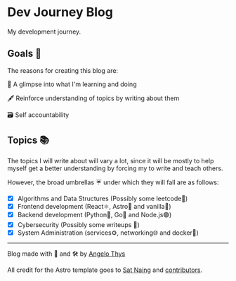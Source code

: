 # Dev Journey Blog

My development journey.

## Goals 🏁

The reasons for creating this blog are:

🔮 A glimpse into what I'm learning and doing

🖋️ Reinforce understanding of topics by writing about them

🗃️ Self accountability

## Topics 📚

The topics I will write about will vary a lot, since it will be mostly to help myself get a better understanding by forcing my to write and teach others.

However, the broad umbrellas :umbrella: under which they will fall are as follows:

- [x] Algorithms and Data Structures (Possibly some leetcode🤖)
- [x] Frontend development (React⚛️, Astro🚀 and vanilla🍦)
- [x] Backend development (Python🐉, Go🦫 and Node.js🟢)
- [x] Cybersecurity (Possibly some writeups 📝)
- [x] System Administration (services⚙️, networking🌐 and docker🐳)

---

Blog made with 💙 and 🛠️ by [Angelo Thys](https://www.athys.dev)

All credit for the Astro template goes to [Sat Naing](https://satnaing.dev) and [contributors](https://github.com/satnaing/astro-paper/graphs/contributors).
